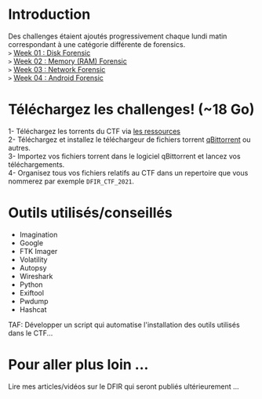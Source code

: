 # Introduction  
Des challenges étaient ajoutés progressivement chaque lundi matin correspondant à une catégorie différente de forensics.  
`>` [Week 01 : Disk Forensic](https://github.com/nanamou224/CTF-writeup/blob/main/2021%20-%20Africa%20Digital%20Forensics%20CTF/Solution/Week%2001.md)  
`>` [Week 02 : Memory (RAM) Forensic](https://github.com/nanamou224/CTF-writeup/blob/main/2021%20-%20Africa%20Digital%20Forensics%20CTF/Solution/Week%2002.md)   
`>` [Week 03 : Network Forensic](https://github.com/nanamou224/CTF-writeup/blob/main/2021%20-%20Africa%20Digital%20Forensics%20CTF/Solution/Week%2003.md)    
`>` [Week 04 : Android Forensic](https://github.com/nanamou224/CTF-writeup/blob/main/2021%20-%20Africa%20Digital%20Forensics%20CTF/Solution/Week%2004.md)    

# Téléchargez les challenges!  (~18 Go)
1- Téléchargez les torrents du CTF via [les ressources](https://github.com/nanamou224/CTF-writeup/tree/main/2021%20-%20Africa%20Digital%20Forensics%20CTF/Ressources)  
2- Téléchargez et installez le téléchargeur de fichiers torrent [qBittorrent](https://www.qbittorrent.org/) ou autres.    
3- Importez vos fichiers torrent dans le logiciel qBittorrent et lancez vos téléchargements.  
4- Organisez tous vos fichiers relatifs au CTF dans un repertoire que vous nommerez par exemple `DFIR_CTF_2021`.  

# Outils utilisés/conseillés
- Imagination
- Google
- FTK Imager  
- Volatility  
- Autopsy  
- Wireshark    
- Python  
- Exiftool  
- Pwdump  
- Hashcat  


TAF: Développer un script qui automatise l'installation des outils utilisés dans le CTF...

# Pour aller plus loin ...
Lire mes articles/vidéos sur le DFIR qui seront publiés ultérieurement ...
